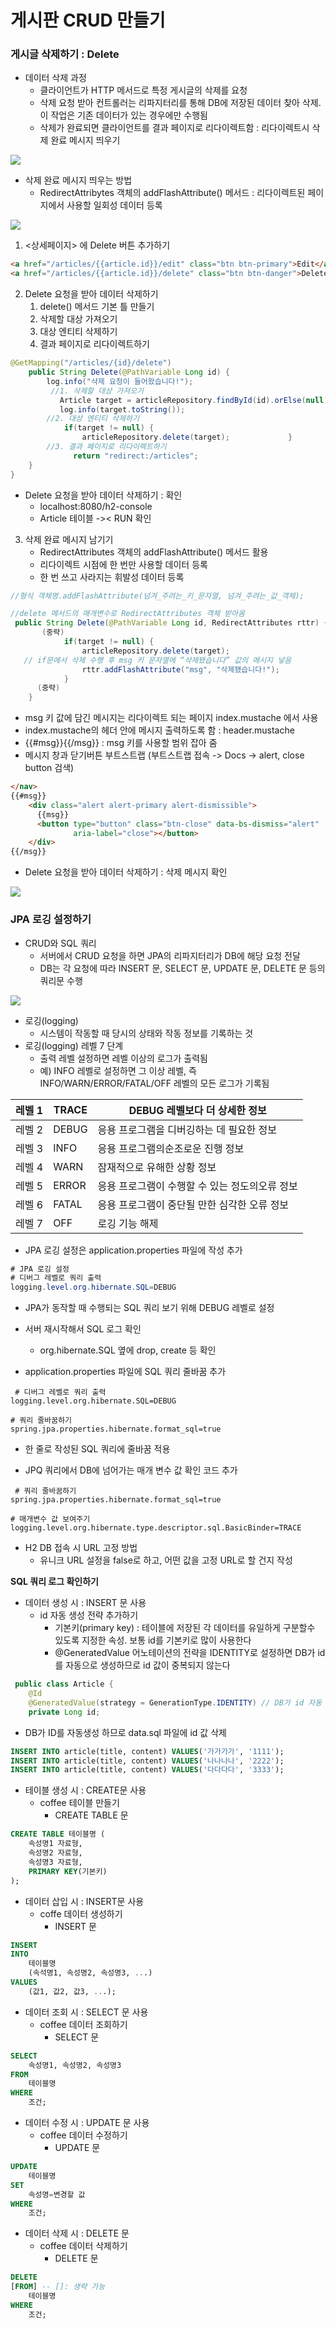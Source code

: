 # 게시판 CRUD 만들기

### 게시글 삭제하기 : Delete

- 데이터 삭제 과정
  - 클라이언트가 HTTP 메서드로 특정 게시글의 삭제를 요청
  - 삭제 요청 받아 컨트롤러는 리파지터리를 통해 DB에 저장된 데이터 찾아 삭제. 이 작업은 기존 데이터가 있는 경우에만 수행됨
  - 삭제가 완료되면 클라이언트를 결과 페이지로 리다이렉트함 : 리다이렉트시 삭제 완료 메시지 띄우기

<img src="../assets/images/spring/5-1.png" />

- 삭제 완료 메시지 띄우는 방법
  - RedirectAttribytes 객체의 addFlashAttribute() 메서드 : 리다이렉트된 페이지에서 사용할 일회성 데이터 등록

<img src="../assets/images/spring/5-2.png" />

1. <상세페이지> 에 Delete 버튼 추가하기

```html
<a href="/articles/{{article.id}}/edit" class="btn btn-primary">Edit</a>
<a href="/articles/{{article.id}}/delete" class="btn btn-danger">Delete</a>
```

2. Delete 요청을 받아 데이터 삭제하기
   1. delete() 메서드 기본 틀 만들기
   2. 삭제할 대상 가져오기
   3. 대상 엔티티 삭제하기
   4. 결과 페이지로 리다이렉트하기

```java
@GetMapping("/articles/{id}/delete")
    public String Delete(@PathVariable Long id) {
        log.info("삭제 요청이 들어왔습니다!");
         //1. 삭제할 대상 가져오기
           Article target = articleRepository.findById(id).orElse(null);
           log.info(target.toString());
        //2. 대상 엔티티 삭제하기
            if(target != null) {
                articleRepository.delete(target);             }
        //3. 결과 페이지로 리다이렉트하기
              return "redirect:/articles";
    }
}
```

- Delete 요청을 받아 데이터 삭제하기 : 확인
  - localhost:8080/h2-console
  - Article 테이블 ->< RUN 확인

3. 삭제 완료 메시지 남기기
   - RedirectAttributes 객체의 addFlashAttribute() 메서드 활용
   - 리다이렉트 시점에 한 번만 사용할 데이터 등록
   - 한 번 쓰고 사라지는 휘발성 데이터 등록

```java
//형식 객체명.addFlashAttribute(넘겨_주려는_키_문자열, 넘겨_주려는_값_객체);
```

```java
//delete 메서드의 매개변수로 RedirectAttributes 객체 받아옴
 public String Delete(@PathVariable Long id, RedirectAttributes rttr) {
       (중략)
            if(target != null) {
                articleRepository.delete(target);
   // if문에서 삭제 수행 후 msg 키 문자열에 “삭제됐습니다” 값의 메시지 넣음
                rttr.addFlashAttribute("msg", "삭제됐습니다!");
            }
      (중략)
    }

```

- msg 키 값에 담긴 메시지는 리다이렉트 되는 페이지 index.mustache 에서 사용
- index.mustache의 헤더 안에 메시지 출력하도록 함 : header.mustache
- {{#msg}}{{/msg}} : msg 키를 사용할 범위 잡아 줌
- 메시지 창과 닫기버튼 부트스트랩 (부트스트랩 접속 -> Docs -> alert, close button 검색)

```html
</nav>
{{#msg}}
    <div class="alert alert-primary alert-dismissible">    
      {{msg}}
      <button type="button" class="btn-close" data-bs-dismiss="alert" 
              aria-label="close"></button>
    </div>
{{/msg}}
```

- Delete 요청을 받아 데이터 삭제하기 : 삭제 메시지 확인

<img src="../assets/images/spring/5-3.png" />

### JPA 로깅 설정하기

- CRUD와 SQL 쿼리
  - 서버에서 CRUD 요청을 하면 JPA의 리파지터리가 DB에 해당 요청 전달
  - DB는 각 요청에 따라 INSERT 문, SELECT 문, UPDATE 문, DELETE 문 등의 쿼리문 수행

<img src="../assets/images/spring/5-4.png" />

- 로깅(logging)
  - 시스템이 작동할 때 당시의 상태와 작동 정보를 기록하는 것
- 로깅(logging) 레벨 7 단계
  - 출력 레벨 설정하면 레벨 이상의 로그가 출력됨
  - 예) INFO 레벨로 설정하면 그 이상 레벨, 즉 INFO/WARN/ERROR/FATAL/OFF 레벨의 모든 로그가 기록됨

| 레벨 1 | TRACE | DEBUG 레벨보다 더 상세한 정보                  |
| ------ | ----- | ---------------------------------------------- |
| 레벨 2 | DEBUG | 응용 프로그램을 디버깅하는 데 필요한 정보      |
| 레벨 3 | INFO  | 응용 프로그램의순조로운 진행 정보              |
| 레벨 4 | WARN  | 잠재적으로 유해한 상황 정보                    |
| 레벨 5 | ERROR | 응용 프로그램이 수행할 수 있는 정도의오류 정보 |
| 레벨 6 | FATAL | 응용 프로그램이 중단될 만한 심각한 오류 정보   |
| 레벨 7 | OFF   | 로깅 기능 해제                                 |

- JPA 로깅 설정은 application.properties 파일에 작성 추가

```java
# JPA 로깅 설정
# 디버그 레벨로 쿼리 출력
logging.level.org.hibernate.SQL=DEBUG
```

- JPA가 동작할 때 수행되는 SQL 쿼리 보기 위해 DEBUG 레벨로 설정
- 서버 재시작해서 SQL 로그 확인
  - org.hibernate.SQL 옆에 drop, create 등 확인

- application.properties 파일에 SQL 쿼리 줄바꿈 추가

```
 # 디버그 레벨로 쿼리 출력
logging.level.org.hibernate.SQL=DEBUG

# 쿼리 줄바꿈하기
spring.jpa.properties.hibernate.format_sql=true
```

- 한 줄로 작성된 SQL 쿼리에 줄바꿈 적용

- JPQ 쿼리에서 DB에 넘어가는 매개 변수 값 확인 코드 추가

```
 # 쿼리 줄바꿈하기
spring.jpa.properties.hibernate.format_sql=true

# 매개변수 값 보여주기
logging.level.org.hibernate.type.descriptor.sql.BasicBinder=TRACE
```

- H2 DB 접속 시 URL 고정 방법
  - 유니크 URL 설정을 false로 하고, 어떤 값을 고정 URL로 할 건지 작성

**SQL 쿼리 로그 확인하기**

- 데이터 생성 시 : INSERT 문 사용
  - id 자동 생성 전략 추가하기
    - 기본키(primary key) : 테이블에 저장된 각 데이터를 유일하게 구분할수 있도록 지정한 속성. 보통 id를 기본키로 많이 사용한다
    - @GeneratedValue 어노테이션의 전략을 IDENTITY로 설정하면 DB가 id를 자동으로 생성하므로 id 값이 중복되지 않는다

```java
 public class Article {
    @Id
    @GeneratedValue(strategy = GenerationType.IDENTITY) // DB가 id 자동 생성  
    private Long id;
```

- DB가 ID를 자동생성 하므로 data.sql 파일에 id 값 삭제

```sql
INSERT INTO article(title, content) VALUES('가가가가', '1111');
INSERT INTO article(title, content) VALUES('나나나나', '2222');
INSERT INTO article(title, content) VALUES('다다다다', '3333');
```

- 테이블 생성 시 : CREATE문 사용
  - coffee 테이블 만들기
    - CREATE TABLE 문

```sql
CREATE TABLE 테이블명 (
	속성명1 자료형,
    속성명2 자료형,
    속성명3 자료형,
    PRIMARY KEY(기본키)
);
```

- 데이터 삽입 시 : INSERT문 사용
  - coffe 데이터 생성하기
    - INSERT 문

```sql
INSERT
INTO
	테이블명
	(속석명1, 속성명2, 속성명3, ...)
VALUES
	(값1, 값2, 값3, ...);
```

- 데이터 조회 시 : SELECT 문 사용
  - coffee 데이터 조회하기
    - SELECT 문

```sql
SELECT
	속성명1, 속성명2, 속성명3
FROM
	테이블명
WHERE
	조건;
```

- 데이터 수정 시 : UPDATE 문 사용
  - coffee 데이터 수정하기
    - UPDATE 문

```sql
UPDATE
	테이블명
SET
	속성명=변경할 값
WHERE
	조건;
```

- 데이터 삭제 시 : DELETE 문
  - coffee 데이터 삭제하기
    - DELETE 문

```sql
DELETE
[FROM] -- []: 생략 가능
	테이블명
WHERE
	조건;
```





















































